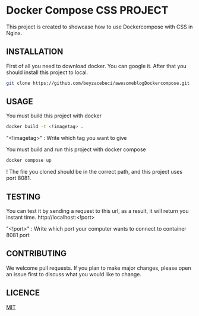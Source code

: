 # Docker Compose CSS PROJECT
This project is created to showcase how to use Dockercompose with CSS in Nginx.


## INSTALLATION

First of all you need to download docker. You can google it. After that you should install this project to local.  

```bash
git clone https://github.com/beyzacebeci/awesomeblogDockercompose.git 
```

## USAGE
You must build this project with docker
```bash
docker build -t <!imagetag> .
```
"<!imagetag>" : Write which tag you want to give

You must build and run this project with docker compose

```bash
docker compose up 
```
! The file you cloned should be in the correct path, and this project uses port 8081. 

## TESTING

You can test it by sending a request to this url, as a result, it will return you instant time. http://localhost:<!port>

"<!port>" : Write which port your computer wants to connect to container 8081 port

## CONTRIBUTING

We welcome pull requests. If you plan to make major changes, please open an issue first to discuss what you would like to change.

## LICENCE

[MIT](https://choosealicense.com/licenses/mit/)
